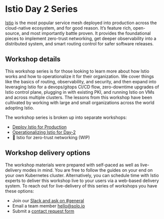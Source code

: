 # Istio Day 2 Series

[Istio](https://istio.io) is the most popular service mesh deployed into production across the cloud-native ecosystem, and for good reason. It’s feature rich, open-source, and most importantly battle proven. It provides the foundational pieces to implement zero-trust networking, get deeper observability into a distributed system, and smart routing control for safer software releases.

## Workshop details

This workshop series is for those looking to learn more about how Istio works and how to operationalize it for their organization. We cover things like the basics of routing, observability, and security, and then expand into leveraging Istio for a devops/gitops CI/CD flow, zero-downtime upgrades of Istio control plane, plugging in with existing PKI, and running Istio on VMs and across multiple clusters. The lessons from this workshop have been cultivated by working with large and small organizations across the world adopting Istio.

The workshop series is broken up into separate workshops:

* [Deploy Istio for Production](1-deploy-istio/)
* [Operationalizing Istio for Day-2](https://github.com/solo-io/workshops/tree/f5e9019f9f9f5695ed4db986ca89835e6139fd86/istio-day2/2-operate-istio/README.md)
* :construction: Istio for zero-trust networking \(WIP\)

## Workshop delivery options

The workshop materials were prepared with self-paced as well as live-delivery modes in mind. You are free to follow the guides on your end on your own Kubernetes cluster. Alternatively, you can schedule time with Istio experts to deliver this workshop live to your users via a web-based delivery system. To reach out for live-delivery of this series of workshops you have these options:

* Join our [Slack and ask on \#general](https://slack.solo.io)
* Email a team member [hello@solo.io](mailto:hello@solo.io?subject=[Istio%20Workshop]%20request%20info)
* Submit a [contact request form](https://www.solo.io/company/contact/)

